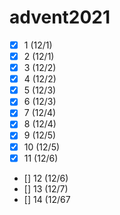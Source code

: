 # advent2021

- [X] 1 (12/1)
- [X] 2 (12/1)
- [X] 3 (12/2)
- [X] 4 (12/2)
- [X] 5 (12/3)
- [X] 6 (12/3)
- [X] 7 (12/4)
- [X] 8 (12/4)
- [X] 9 (12/5)
- [X] 10 (12/5)
- [X] 11 (12/6)
- [] 12 (12/6)
- [] 13 (12/7)
- [] 14 (12/67